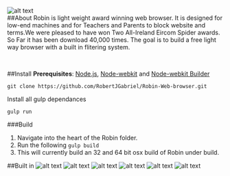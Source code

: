 
![alt text](https://github.com/RobertJGabriel/Robin/blob/gh-pages/assests/img/banners/headerRobin.png "Robin")
<br>
##About
Robin is light weight award winning web browser. It is designed for low-end machines and for Teachers and Parents to block website and terms.We were pleased to have won Two All-Ireland Eircom Spider awards.
So Far it has been download 40,000 times. The goal is to build a free light way browser with a built in flitering system.

<br>


##Install
**Prerequisites**: [Node.js](https://nodejs.org/), [Node-webkit](https://github.com/nwjs/nw.js) and  [Node-webkit Builder](https://github.com/mllrsohn/node-webkit-builder)
 ```
git clone https://github.com/RobertJGabriel/Robin-Web-browser.git
```
Install all gulp dependances
 ```
gulp run
```




###Build
1. Navigate into the heart of the Robin folder.
2. Run the following ```gulp build ```
3. This will currently build an 32 and 64 bit osx build of Robin under build.




##Built in
![alt text](http://www.projectbird.com/uploads/6/0/3/3/603320/7878121_orig.png "HTML5")
![alt text](http://www.projectbird.com/uploads/6/0/3/3/603320/9471244.png "Css3")
![alt text](http://www.projectbird.com/uploads/6/0/3/3/603320/7948503_orig.png "Bootstrap")
![alt text](http://www.projectbird.com/uploads/6/0/3/3/603320/4019039.png "Javascript")
![alt text](http://www.projectbird.com/uploads/6/0/3/3/603320/2003531_orig.png "Jquery")
![alt text](http://www.projectbird.com/uploads/6/0/3/3/603320/2288309_orig.png "Node.js")

<br>
